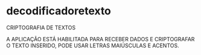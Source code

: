 # decodificadoretexto
 CRIPTOGRAFIA DE TEXTOS

A APLICAÇÃO ESTÁ HABILITADA PARA RECEBER DADOS E CRIPTOGRAFAR O TEXTO INSERIDO, PODE USAR LETRAS MAIÚSCULAS E ACENTOS.
